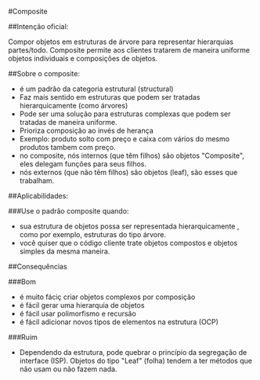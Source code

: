 #Composite

##Intenção oficial:

Compor objetos em estruturas de árvore para representar hierarquias partes/todo. Composite permite aos clientes tratarem de maneira uniforme objetos individuais e composições de objetos.

##Sobre o composite:

- é um padrão da categoria estrutural (structural)
- Faz mais sentido em estruturas que podem ser tratadas hierarquicamente (como árvores)
- Pode ser uma solução para estruturas complexas que podem ser tratadas  de maneira uniforme.
- Prioriza composição ao invés de herança
- Exemplo: produto solto com preço e caixa com vários do mesmo produtos tambem com preço.
- no composite, nós internos (que têm filhos) são objetos "Composite", eles delegam funções para seus filhos. 
- nós externos (que não têm filhos) são objetos (leaf), são esses que trabalham.

##Aplicabilidades:

###Use o padrão composite quando:

- sua estrutura de objetos possa ser representada hierarquicamente , como por exemplo, estruturas do tipo árvore.
- você quiser que o código cliente trate objetos compostos e objetos simples da mesma maneira. 

##Consequências

###Bom

- é muito fáciç criar objetos complexos por composição
- é fácil gerar uma hierarquia de objetos
- é fácil usar polimorfismo e recursão
- é fácil adicionar novos tipos de elementos na estrutura (OCP)

###Ruim 

- Dependendo da estrutura, pode quebrar o princípio da  segregação de interface (ISP). Objetos do tipo "Leaf" (folha) tendem a ter métodos que não usam ou não fazem nada. 









